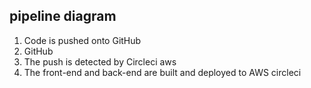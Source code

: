 ## pipeline diagram

1. Code is pushed onto GitHub
2. GitHub
3. The push is detected by Circleci
aws
4. The front-end and back-end are
built and deployed to AWS
circleci